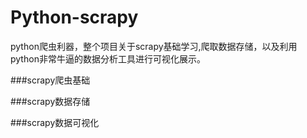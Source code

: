 # Python-scrapy
python爬虫利器，整个项目关于scrapy基础学习,爬取数据存储，以及利用python非常牛逼的数据分析工具进行可视化展示。

###scrapy爬虫基础

###scrapy数据存储

###scrapy数据可视化
